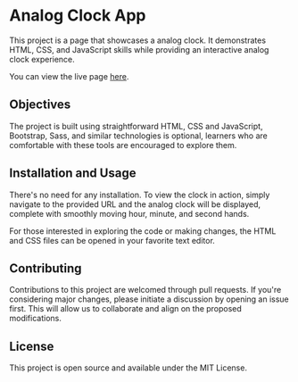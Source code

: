 # Analog Clock App

This project is a page that showcases a analog clock. It demonstrates HTML, CSS, and JavaScript skills while providing an interactive analog clock experience.

You can view the live page [here](https://carlosmiguelcabrera.github.io/Reloj_Analogo/).

## Objectives

The project is built using straightforward HTML, CSS and JavaScript, Bootstrap, Sass, and similar technologies is optional, learners who are comfortable with these tools are encouraged to explore them.

## Installation and Usage

There's no need for any installation. To view the clock in action, simply navigate to the provided URL and the analog clock will be displayed, complete with smoothly moving hour, minute, and second hands.

For those interested in exploring the code or making changes, the HTML and CSS files can be opened in your favorite text editor.

## Contributing

Contributions to this project are welcomed through pull requests. If you're considering major changes, please initiate a discussion by opening an issue first. This will allow us to collaborate and align on the proposed modifications.

## License

This project is open source and available under the MIT License.
